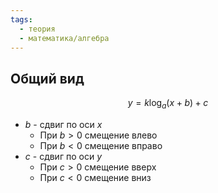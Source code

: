 ```yaml
---
tags:
  - теория
  - математика/алгебра
---
```

## Общий вид
$$y = k\log_a(x + b) + c$$
- $b$ - сдвиг по оси $x$
	- При $b > 0$ смещение влево
	- При $b < 0$ смещение вправо
- $c$ - сдвиг по оси $y$
	- При $c > 0$ смещение вверх
	- При $c < 0$ смещение вниз